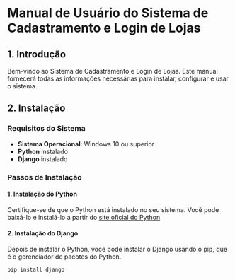 # Manual de Usuário do Sistema de Cadastramento e Login de Lojas

## 1. Introdução
Bem-vindo ao Sistema de Cadastramento e Login de Lojas. Este manual fornecerá todas as informações necessárias para instalar, configurar e usar o sistema.

## 2. Instalação
### Requisitos do Sistema
- **Sistema Operacional**: Windows 10 ou superior
- **Python** instalado
- **Django** instalado

### Passos de Instalação
#### 1. Instalação do Python
Certifique-se de que o Python está instalado no seu sistema. Você pode baixá-lo e instalá-lo a partir do [site oficial do Python](https://www.python.org/downloads/).

#### 2. Instalação do Django
Depois de instalar o Python, você pode instalar o Django usando o pip, que é o gerenciador de pacotes do Python.
   ```bash
   pip install django


